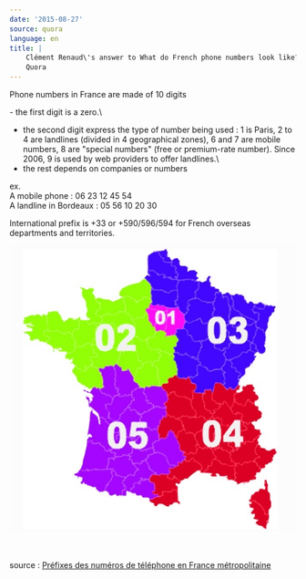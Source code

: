 ```yaml
---
date: '2015-08-27'
source: quora
language: en
title: |
    Clément Renaud\'s answer to What do French phone numbers look like? -
    Quora
---
```


Phone numbers in France are made of 10 digits

\- the first digit is a zero.\
- the second digit express the type of number being used : 1 is Paris, 2
to 4 are landlines (divided in 4 geographical zones), 6 and 7 are mobile
numbers, 8 are \"special numbers\" (free or premium-rate number). Since
2006, 9 is used by web providers to offer landlines.\
- the rest depends on companies or numbers

ex.\
A mobile phone : 06 23 12 45 54\
A landline in Bordeaux : 05 56 10 20 30

International prefix is +33 or +590/596/594 for French overseas
departments and territories.

![](./img/main-qimg-e3e1539ef8fa16bc2eb09fe8e209ff35-c.png)

​

source : [Préfixes des numéros de téléphone en France
métropolitaine](http://www.commentcamarche.net/faq/29005-prefixes-des-numeros-de-telephone-en-france-metropolitaine)
